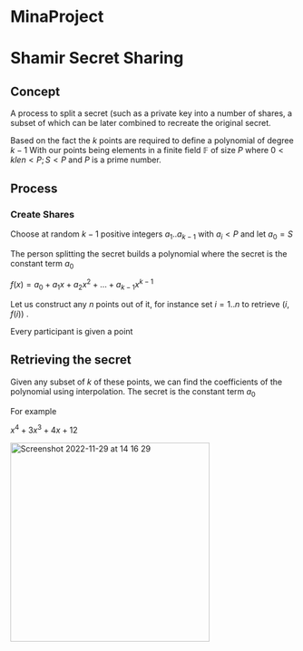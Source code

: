 # MinaProject
# Shamir Secret Sharing

## Concept 
A process to split a secret (such as a private key into a number of shares, a subset of which can be later combined to recreate the original secret.

Based on the fact the $k$ points are required to define a polynomial of degree $k-1$
With our points being elements in a finite field $\mathbb{F}$ of size $P$ where $0 < k le n < P; S<P$ and $P$ is a prime number.

## Process

### Create Shares 

Choose at random $k-1$ positive integers $a_1 .. a_{k-1}$ with $a_i <P$  and let $a_0 = S$ 

The person splitting the secret builds a polynomial where the secret is the constant term $a_0$ 

$f(x)=a_0 + a_1x + a_2x^2 + ... + a_{k-1}x^{k-1}$

Let us construct any $n$ points out of it, for instance set $i=1..n$ to retrieve $(i,f(i))$ .

Every participant is given a point

## Retrieving the secret

Given any subset of $k$ of these points, we can find the coefficients of the polynomial using interpolation. 
The secret is the constant term $a_0$

For example 

$x^4 + 3x^3 + 4x + 12$ 

<img width="351" alt="Screenshot 2022-11-29 at 14 16 29" src="https://user-images.githubusercontent.com/15907736/204574286-ce0e7ca7-b37b-40b5-91ac-dddb8dbe229e.png">

